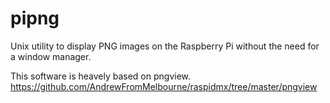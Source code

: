 # pipng
  
Unix utility to display PNG images on the Raspberry Pi without the need for a window manager.  
  
This software is heavely based on pngview.  
https://github.com/AndrewFromMelbourne/raspidmx/tree/master/pngview
